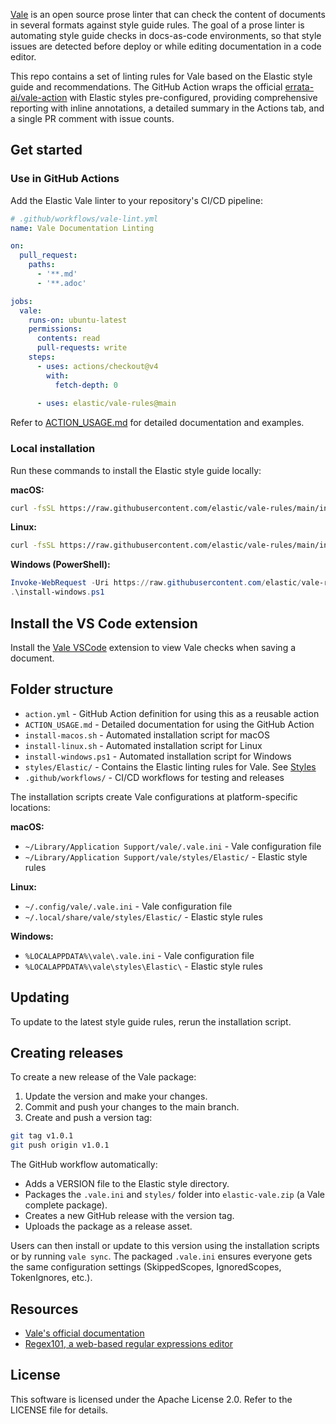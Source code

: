 [Vale](https://github.com/errata-ai/vale) is an open source prose linter that can check the content of documents in several formats against style guide rules. The goal of a prose linter is automating style guide checks in docs-as-code environments, so that style issues are detected before deploy or while editing documentation in a code editor. 

This repo contains a set of linting rules for Vale based on the Elastic style guide and recommendations. The GitHub Action wraps the official [errata-ai/vale-action](https://github.com/errata-ai/vale-action) with Elastic styles pre-configured, providing comprehensive reporting with inline annotations, a detailed summary in the Actions tab, and a single PR comment with issue counts.

## Get started

### Use in GitHub Actions

Add the Elastic Vale linter to your repository's CI/CD pipeline:

```yaml
# .github/workflows/vale-lint.yml
name: Vale Documentation Linting

on:
  pull_request:
    paths:
      - '**.md'
      - '**.adoc'

jobs:
  vale:
    runs-on: ubuntu-latest
    permissions:
      contents: read
      pull-requests: write
    steps:
      - uses: actions/checkout@v4
        with:
          fetch-depth: 0
      
      - uses: elastic/vale-rules@main
```

Refer to [ACTION_USAGE.md](ACTION_USAGE.md) for detailed documentation and examples.

### Local installation

Run these commands to install the Elastic style guide locally:

**macOS:**
```bash
curl -fsSL https://raw.githubusercontent.com/elastic/vale-rules/main/install-macos.sh | bash
```

**Linux:**
```bash
curl -fsSL https://raw.githubusercontent.com/elastic/vale-rules/main/install-linux.sh | bash
```

**Windows (PowerShell):**
```powershell
Invoke-WebRequest -Uri https://raw.githubusercontent.com/elastic/vale-rules/main/install-windows.ps1 -OutFile install-windows.ps1
.\install-windows.ps1
```

## Install the VS Code extension

Install the [Vale VSCode](https://marketplace.visualstudio.com/items?itemName=ChrisChinchilla.vale-vscode) extension to view Vale checks when saving a document.

## Folder structure

- `action.yml` - GitHub Action definition for using this as a reusable action
- `ACTION_USAGE.md` - Detailed documentation for using the GitHub Action
- `install-macos.sh` - Automated installation script for macOS
- `install-linux.sh` - Automated installation script for Linux
- `install-windows.ps1` - Automated installation script for Windows
- `styles/Elastic/` - Contains the Elastic linting rules for Vale. See [Styles](https://vale.sh/docs/topics/styles/)
- `.github/workflows/` - CI/CD workflows for testing and releases

The installation scripts create Vale configurations at platform-specific locations:

**macOS:**
- `~/Library/Application Support/vale/.vale.ini` - Vale configuration file
- `~/Library/Application Support/vale/styles/Elastic/` - Elastic style rules

**Linux:**
- `~/.config/vale/.vale.ini` - Vale configuration file
- `~/.local/share/vale/styles/Elastic/` - Elastic style rules

**Windows:**
- `%LOCALAPPDATA%\vale\.vale.ini` - Vale configuration file
- `%LOCALAPPDATA%\vale\styles\Elastic\` - Elastic style rules

## Updating

To update to the latest style guide rules, rerun the installation script.

## Creating releases

To create a new release of the Vale package:

1. Update the version and make your changes.
2. Commit and push your changes to the main branch.
3. Create and push a version tag:

```bash
git tag v1.0.1
git push origin v1.0.1
```

The GitHub workflow automatically:

- Adds a VERSION file to the Elastic style directory.
- Packages the `.vale.ini` and `styles/` folder into `elastic-vale.zip` (a Vale complete package).
- Creates a new GitHub release with the version tag.
- Uploads the package as a release asset.

Users can then install or update to this version using the installation scripts or by running `vale sync`. The packaged `.vale.ini` ensures everyone gets the same configuration settings (SkippedScopes, IgnoredScopes, TokenIgnores, etc.).

## Resources

- [Vale's official documentation](https://vale.sh/docs/vale-cli/overview/)
- [Regex101, a web-based regular expressions editor](https://regex101.com/)

## License

This software is licensed under the Apache License 2.0. Refer to the LICENSE file for details.